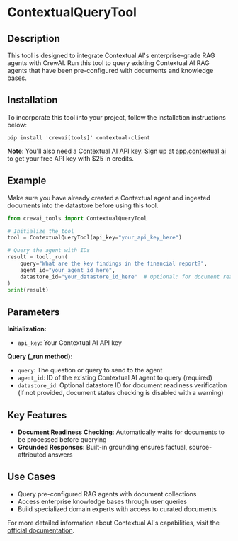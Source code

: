 # ContextualQueryTool

## Description
This tool is designed to integrate Contextual AI's enterprise-grade RAG agents with CrewAI. Run this tool to query existing Contextual AI RAG agents that have been pre-configured with documents and knowledge bases.

## Installation
To incorporate this tool into your project, follow the installation instructions below:

```shell
pip install 'crewai[tools]' contextual-client
```

**Note**: You'll also need a Contextual AI API key. Sign up at [app.contextual.ai](https://app.contextual.ai) to get your free API key with $25 in credits.

## Example

Make sure you have already created a Contextual agent and ingested documents into the datastore before using this tool. 

```python
from crewai_tools import ContextualQueryTool

# Initialize the tool
tool = ContextualQueryTool(api_key="your_api_key_here")

# Query the agent with IDs
result = tool._run(
    query="What are the key findings in the financial report?",
    agent_id="your_agent_id_here",
    datastore_id="your_datastore_id_here"  # Optional: for document readiness checking
)
print(result)
```

## Parameters
**Initialization:**
- `api_key`: Your Contextual AI API key

**Query (_run method):**
- `query`: The question or query to send to the agent
- `agent_id`: ID of the existing Contextual AI agent to query (required)
- `datastore_id`: Optional datastore ID for document readiness verification (if not provided, document status checking is disabled with a warning)

## Key Features
- **Document Readiness Checking**: Automatically waits for documents to be processed before querying
- **Grounded Responses**: Built-in grounding ensures factual, source-attributed answers

## Use Cases
- Query pre-configured RAG agents with document collections
- Access enterprise knowledge bases through user queries
- Build specialized domain experts with access to curated documents

For more detailed information about Contextual AI's capabilities, visit the [official documentation](https://docs.contextual.ai).